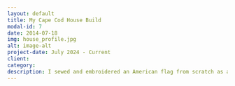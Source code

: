 ```yaml
---
layout: default
title: My Cape Cod House Build
modal-id: 7
date: 2014-07-18
img: house_profile.jpg
alt: image-alt
project-date: July 2024 - Current
client: 
category: 
description: I sewed and embroidered an American flag from scratch as a Christmas gift. I used a high quality cotton duck canvas and used a slightly darker red and blue than is traditionally used, which I think looks nice as a display flag. It took me attempting a couple tiny flags and one full size nylon flag to get comfortable with my ability to sew neatly and in straight lines, though this flag is still not perfect. For the 13 stars on the canton (the blue rectangle), I used an embroidery machine. The embroidery field on my machine is somewhat small, so I had to do each star individually, readjusting the position and rotation for each star. I then attached the finished canton to the rest of the flags and added a header with grommets and year embroidered. This took about 15 hours, so in the future I would like to see how I can reduce cycle time while increasing quality. I also think it would be cool to start producing flagpoles using recycled steel oilfield pipe. Using ANSI FP1001 "Guide Specifications for Design of Metal Flagpoles", I was able to create an excel workbook that can determine whether a flagpole is satisfactory, depending on factors such as height, diameter, material, wall thickness, and flag size. 
---
```

